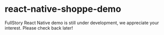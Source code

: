 # react-native-shoppe-demo
FullStory React Native demo is still under development, we appreciate your interest. Please check back later!
